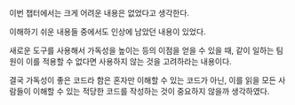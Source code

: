이번 챕터에서는 크게 어려운 내용은 없었다고 생각한다.

이해하기 쉬운 내용들 중에서도 인상에 남았던 내용이 있었다.

새로운 도구를 사용해서 가독성을 높이는 등의 이점을 얻을 수 있을 때, 같이 일하는 팀원이 이를 적용할 수 없다면 사용하지 않는 것을 고려하라는 내용이다.

결국 가독성이 좋은 코드라 함은 혼자만 이해할 수 있는 코드가 아닌, 이를 읽을 모든 사람들이 이해할 수 있는 적당한 코드를 작성하는 것이 중요하지 않을까 생각하였다.